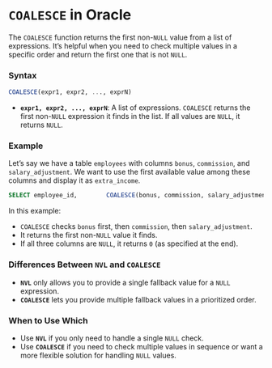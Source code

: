 # `COALESCE` in Oracle

The `COALESCE` function returns the first non-`NULL` value from a list of expressions. It’s helpful when you need to check multiple values in a specific order and return the first one that is not `NULL`.

### Syntax

```sql
COALESCE(expr1, expr2, ..., exprN)
```

- **`expr1, expr2, ..., exprN`**: A list of expressions. `COALESCE` returns the first non-`NULL` expression it finds in the list. If all values are `NULL`, it returns `NULL`.

### Example

Let’s say we have a table `employees` with columns `bonus`, `commission`, and `salary_adjustment`. We want to use the first available value among these columns and display it as `extra_income`.

```sql
SELECT employee_id,        COALESCE(bonus, commission, salary_adjustment, 0) AS extra_income FROM employees;
```

In this example:

- `COALESCE` checks `bonus` first, then `commission`, then `salary_adjustment`.
- It returns the first non-`NULL` value it finds.
- If all three columns are `NULL`, it returns `0` (as specified at the end).

### Differences Between `NVL` and `COALESCE`

- **`NVL`** only allows you to provide a single fallback value for a `NULL` expression.
- **`COALESCE`** lets you provide multiple fallback values in a prioritized order.

### When to Use Which

- Use **`NVL`** if you only need to handle a single `NULL` check.
- Use **`COALESCE`** if you need to check multiple values in sequence or want a more flexible solution for handling `NULL` values.